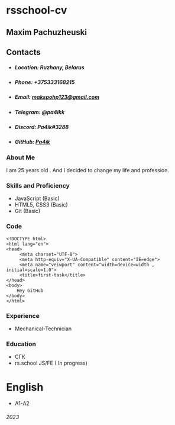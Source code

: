 # rsschool-cv 
## Maxim Pachuzheuski
## Contacts
* ##### Location: Ruzhany, Belarus
* ##### Phone: +375333168215
* ##### Email: makspohp123@gmail.com
* ##### Telegram: @pa4ikk
* ##### Discord: Pa4ik#3288 
* ##### GitHub: [Pa4ik](https://github.com/Pa4ik "https://github.com/Pa4ik")
### About Me 
 I am 25 years old . And I decided to change my life and profession.
### Skills and Proficiency
* JavaScript (Basic)
* HTML5, CSS3 (Basic)
* Git (Basic)

### Code
```
<!DOCTYPE html>
<html lang="en">
<head>
     <meta charset="UTF-8">
     <meta http-equiv="X-UA-Compatible" content="IE=edge">
     <meta name="veiwport" content="width=device=width , initial=scale=1.0">
     <title>first-task</title>
</head>
<body>
    Hey GitHub
</body>
</html>
```
### Experience
* Mechanical-Technician
### Education
* СГК
* rs.school JS/FE ( In progress)
# English
* A1-A2

###### 2023
